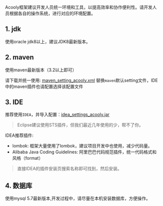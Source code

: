<!-- title: 开发环境  -->
<!-- type: core -->
<!-- author: zhangpu -->
<!-- date: 2019-04-30 -->

Acooly框架建议开发人员统一环境和工具，以提高效率和协作便利性。请开发人员根据各自的操作系统，进行对应的环境配置。

## 1. jdk

使用oracle jdk8以上，建议JDK8最新版本。

## 2. maven

使用maven最新版本（3.2以上即可）

请下载并统一使用: [maven\_setting\_acooly.xml](res/maven/maven-settings-acooly.xml) 替换`maven`默认setting文件，IDE中的maven插件也请配置选择该配置文件

## 3. IDE

推荐使用`IDEA`，并导入配置：[idea\_settings\_acooly.jar](res/ide/idea/idea_settings_acooly.jar)

>Eclipse建议使用STS插件，但我们最近几年使用的少，帮不了你。

IDEA推荐插件:

* lombok: 框架大量使用了lombok，建议项目开发中也使用，减少代码量。
* Alibaba Java Coding Guidelines: 阿里巴巴代码规范插件，统一代码格式和风格（format）

>直接IDEA的插件安装页搜索名称即可找到，然后安装。

## 4. 数据库

使用mysql 5.7最新版本,开发过程中，请尽量在本机安装数据库，方便操作。

